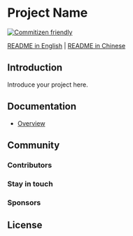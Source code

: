 # Project Name

[![Commitizen friendly](https://img.shields.io/badge/commitizen-friendly-brightgreen.svg)](http://commitizen.github.io/cz-cli/)

[README in English](./README.md) | [README in Chinese](./README-zh.md)

## Introduction

Introduce your project here.

## Documentation

- [Overview](./docs/english/overview.md)

## Community

### Contributors

### Stay in touch

### Sponsors

## License
